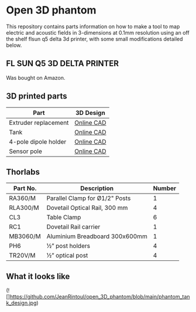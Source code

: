 # Open 3D phantom # 

This repository contains parts information on how to make a tool to map electric and acoustic fields in 3-dimensions at 0.1mm resolution using an off the shelf flsun q5 delta 3d printer, with some small modifications detailed below. 

## FL SUN Q5 3D DELTA PRINTER ## 
Was bought on Amazon. 

## 3D printed parts ## 
| Part   | 3D Design |
| ------ | ------    |
| Extruder replacement | [Online CAD](https://cad.onshape.com/documents/c26d502d413d033d4b3ac0d4/w/22c1be98b04c3ec5618dd425/e/8501e30dd13a2188c9875adf) | 
| Tank | [Online CAD](https://cad.onshape.com/documents/de940802c5debb7927956670/w/0eafb5462b38484a75f4a591/e/29eb0c52ce4a6c62c408a1b8) | 
| 4-pole dipole holder | [Online CAD](https://cad.onshape.com/documents/1eeb3cb2ec51b3a854ebf7cd/w/0953f5243c497a38f2535210/e/12b2bcbe4b8af360cbaa7180 ) |
| Sensor pole | [Online CAD](https://cad.onshape.com/documents/399141fa859dda782afe8ed0/w/4720316f19c48b4cc3d80298/e/8c735331c88c7b93f436893a) |

## Thorlabs ## 
| Part No.   | Description | Number | 
|  ------     | ------    | ---- |
| RA360/M | Parallel Clamp for Ø1/2" Posts | 1 | 
| RLA300/M | Dovetail Optical Rail, 300 mm | 4 | 
| CL3 | Table Clamp | 6 |
| RC1 | Dovetail Rail carrier | 1 | 
| MB3060/M | Aluminium Breadboard 300x600mm | 1 |
| PH6 | ½” post holders | 4 |
| TR20V/M | ½” optical post | 4 | 


## What it looks like ## 

(![]https://github.com/JeanRintoul/open_3D_phantom/blob/main/phantom_tank_design.jpg)

